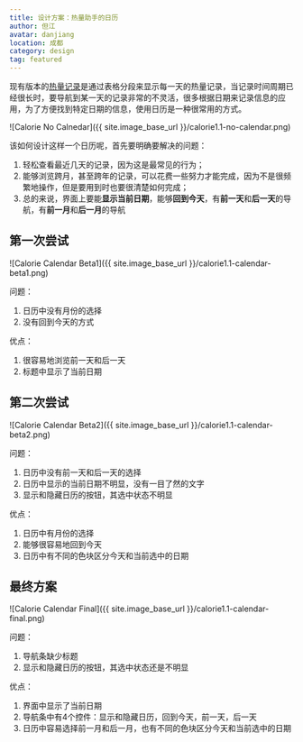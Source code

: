 ```yaml
---
title: 设计方案：热量助手的日历 
author: 但江
avatar: danjiang
location: 成都 
category: design
tag: featured
---
```


现有版本的[热量记录][calorie]是通过表格分段来显示每一天的热量记录，当记录时间周期已经很长时，要导航到某一天的记录非常的不灵活，很多根据日期来记录信息的应用，为了方便找到特定日期的信息，使用日历是一种很常用的方式。

![Calorie No Calnedar]({{ site.image_base_url }}/calorie1.1-no-calendar.png)

该如何设计这样一个日历呢，首先要明确要解决的问题：

1. 轻松查看最近几天的记录，因为这是最常见的行为；
2. 能够浏览跨月，甚至跨年的记录，可以花费一些努力才能完成，因为不是很频繁地操作，但是要用到时也要很清楚如何完成；
3. 总的来说，界面上要能**显示当前日期**，能够**回到今天**，有**前一天**和**后一天**的导航，有**前一月**和**后一月**的导航

## 第一次尝试

![Calorie Calendar Beta1]({{ site.image_base_url }}/calorie1.1-calendar-beta1.png)

问题：

1. 日历中没有月份的选择
2. 没有回到今天的方式

优点：

1. 很容易地浏览前一天和后一天
2. 标题中显示了当前日期

## 第二次尝试

![Calorie Calendar Beta2]({{ site.image_base_url }}/calorie1.1-calendar-beta2.png)

问题：

1. 日历中没有前一天和后一天的选择
2. 日历中显示的当前日期不明显，没有一目了然的文字
3. 显示和隐藏日历的按钮，其选中状态不明显

优点：

1. 日历中有月份的选择
2. 能够很容易地回到今天
3. 日历中有不同的色块区分今天和当前选中的日期

## 最终方案

![Calorie Calendar Final]({{ site.image_base_url }}/calorie1.1-calendar-final.png)

问题：

1. 导航条缺少标题
2. 显示和隐藏日历的按钮，其选中状态还是不明显

优点：

1. 界面中显示了当前日期
2. 导航条中有4个控件：显示和隐藏日历，回到今天，前一天，后一天
3. 日历中容易选择前一月和后一月，也有不同的色块区分今天和当前选中的日期

[calorie]: http://danthought.com/calorie
